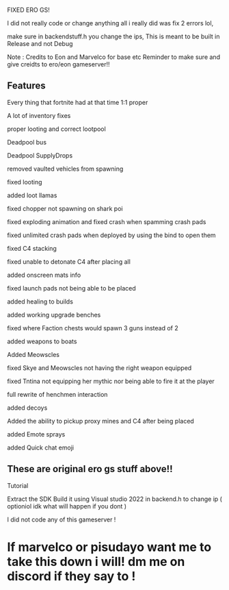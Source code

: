 FIXED ERO GS!

I did not really code or change anything all i really did was fix 2 errors lol, 

make sure in backendstuff.h you change the ips, This is meant to be built in Release and not Debug

Note : Credits to Eon and Marvelco for base etc
Reminder to make sure and give creidts to ero/eon gameserver!!

## Features

Every thing that fortnite had at that time 1:1 proper

A lot of inventory fixes

proper looting and correct lootpool

Deadpool bus

Deadpool SupplyDrops

removed vaulted vehicles from spawning

fixed looting

added loot llamas

fixed chopper not spawning on shark poi

fixed exploding animation and fixed crash when spamming crash pads

fixed unlimited crash pads when deployed by using the bind to open them

fixed C4 stacking

fixed unable to detonate C4 after placing all

added onscreen mats info

fixed launch pads not being able to be placed

added healing to builds

added working upgrade benches

fixed where Faction chests would spawn 3 guns instead of 2

added weapons to boats

Added Meowscles

fixed Skye and Meowscles not having the right weapon equipped

fixed Tntina not equipping her mythic nor being able to fire it at the player

full rewrite of henchmen interaction

added decoys

Added the ability to pickup proxy mines and C4 after being placed

added Emote sprays

added Quick chat emoji


## These are original ero gs stuff above!!

Tutorial

Extract the SDK
Build it using Visual studio 2022
in backend.h to change ip ( optioniol idk what will happen if you dont )

I did not code any of this gameserver !

# If marvelco or pisudayo want me to take this down i will! dm me on discord if they say to !
